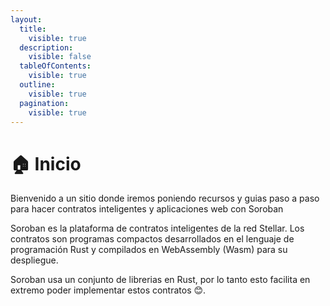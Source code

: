 ```yaml
---
layout:
  title:
    visible: true
  description:
    visible: false
  tableOfContents:
    visible: true
  outline:
    visible: true
  pagination:
    visible: true
---
```


# 🏠 Inicio

Bienvenido a un sitio donde iremos poniendo recursos y guias paso a paso para hacer contratos inteligentes y aplicaciones web con Soroban

Soroban es la plataforma de contratos inteligentes de la red Stellar. Los contratos son programas compactos desarrollados en el lenguaje de programación Rust y compilados en WebAssembly (Wasm) para su despliegue.

Soroban usa un conjunto de librerias en Rust, por lo tanto esto facilita en extremo poder implementar estos contratos 😊.
